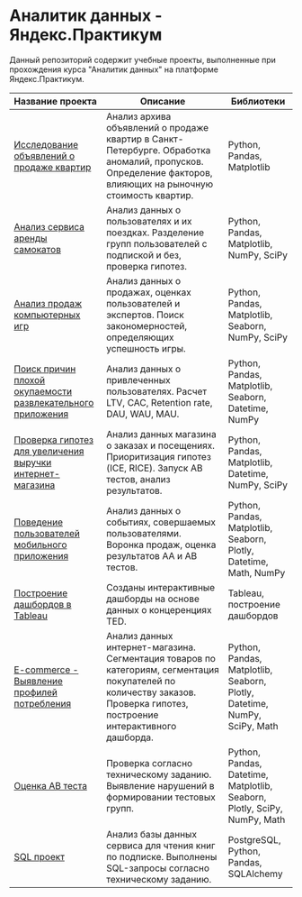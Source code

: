 # Аналитик данных - Яндекс.Практикум

Данный репозиторий содержит учебные проекты, выполненные при прохождения курса "Аналитик данных" на платформе Яндекс.Практикум.

|Название проекта         | Описание           | Библиотеки          |
|:------------------------|--------------------|---------------------|
|[Исследование объявлений о <br>продаже квартир](https://github.com/EkaterinaKitsiuk/data_analyst/tree/main/%D0%98%D1%81%D1%81%D0%BB%D0%B5%D0%B4%D0%BE%D0%B2%D0%B0%D1%82%D0%B5%D0%BB%D1%8C%D1%81%D0%BA%D0%B8%D0%B9%20%D0%B0%D0%BD%D0%B0%D0%BB%D0%B8%D0%B7%20%D0%B4%D0%B0%D0%BD%D0%BD%D1%8B%D1%85)  |Анализ архива объявлений о продаже квартир в Санкт-Петербурге. Обработка аномалий, пропусков. Определение факторов, влияющих на рыночную стоимость квартир.|Python, Pandas, Matplotlib|
|[Анализ сервиса аренды <br>самокатов](https://github.com/EkaterinaKitsiuk/data_analyst/tree/main/%D0%90%D0%BD%D0%B0%D0%BB%D0%B8%D0%B7%20%D1%81%D0%B5%D1%80%D0%B2%D0%B8%D1%81%D0%B0%20%D0%B0%D1%80%D0%B5%D0%BD%D0%B4%D1%8B%20%D1%81%D0%B0%D0%BC%D0%BE%D0%BA%D0%B0%D1%82%D0%BE%D0%B2)|Анализ данных о пользователях и их поездках. Разделение групп пользователей с подпиской и без, проверка гипотез.|Python, Pandas, Matplotlib, NumPy, SciPy|
|[Анализ продаж компьютерных игр](https://github.com/EkaterinaKitsiuk/data_analyst/tree/main/%D0%90%D0%BD%D0%B0%D0%BB%D0%B8%D0%B7%20%D0%BF%D1%80%D0%BE%D0%B4%D0%B0%D0%B6%20%D0%BA%D0%BE%D0%BC%D0%BF%D1%8C%D1%8E%D1%82%D0%B5%D1%80%D0%BD%D1%8B%D1%85%20%D0%B8%D0%B3%D1%80)|Анализ данных о продажах, оценках пользователей и экспертов. Поиск закономерностей, определяющих успешность игры.|Python, Pandas, Matplotlib, Seaborn, <br>NumPy, SciPy|
|[Поиск причин плохой окупаемости <br>развлекательного приложения](https://github.com/EkaterinaKitsiuk/data_analyst/tree/main/%D0%90%D0%BD%D0%B0%D0%BB%D0%B8%D0%B7%20%D0%B1%D0%B8%D0%B7%D0%BD%D0%B5%D1%81-%D0%BF%D0%BE%D0%BA%D0%B0%D0%B7%D0%B0%D1%82%D0%B5%D0%BB%D0%B5%D0%B9)|Анализ данных о привлеченных пользователях. Расчет LTV, CAC, Retention rate, DAU, WAU, MAU.|Python, Pandas, Matplotlib, Seaborn, <br>Datetime, NumPy|
|[Проверка гипотез для увеличения <br>выручки интернет-магазина](https://github.com/EkaterinaKitsiuk/data_analyst/tree/main/%D0%9F%D1%80%D0%BE%D0%B2%D0%B5%D1%80%D0%BA%D0%B0%20%D0%B3%D0%B8%D0%BF%D0%BE%D1%82%D0%B5%D0%B7%20%D0%B4%D0%BB%D1%8F%20%D1%83%D0%B2%D0%B5%D0%BB%D0%B8%D1%87%D0%B5%D0%BD%D0%B8%D1%8F%20%D0%B2%D1%8B%D1%80%D1%83%D1%87%D0%BA%D0%B8%20%D0%B8%D0%BD%D1%82%D0%B5%D1%80%D0%BD%D0%B5%D1%82-%D0%BC%D0%B0%D0%B3%D0%B0%D0%B7%D0%B8%D0%BD%D0%B0)|Анализ данных магазина о заказах и посещениях. Приоритизация гипотез (ICE, RICE). Запуск AB тестов, анализ результатов.|Python, Pandas, Matplotlib, <br>Datetime, NumPy, SciPy|
|[Поведение пользователей <br>мобильного приложения](https://github.com/EkaterinaKitsiuk/data_analyst/tree/main/%D0%9F%D0%BE%D0%B2%D0%B5%D0%B4%D0%B5%D0%BD%D0%B8%D0%B5%20%D0%BF%D0%BE%D0%BB%D1%8C%D0%B7%D0%BE%D0%B2%D0%B0%D1%82%D0%B5%D0%BB%D0%B5%D0%B9%20%D0%BC%D0%BE%D0%B1%D0%B8%D0%BB%D1%8C%D0%BD%D0%BE%D0%B3%D0%BE%20%D0%BF%D1%80%D0%B8%D0%BB%D0%BE%D0%B6%D0%B5%D0%BD%D0%B8%D1%8F)|Анализ данных о событиях, совершаемых пользователями. Воронка продаж, оценка результатов АА и AB тестов.|Python, Pandas, Matplotlib, Seaborn, <br>Plotly, Datetime, Math, NumPy|
|[Построение дашбордов в Tableau](https://github.com/EkaterinaKitsiuk/data_analyst/tree/main/%D0%9F%D0%BE%D1%81%D1%82%D1%80%D0%BE%D0%B5%D0%BD%D0%B8%D0%B5%20%D0%B4%D0%B0%D1%88%D0%B1%D0%BE%D1%80%D0%B4%D0%BE%D0%B2%20%D0%B2%20Tableau)|Созданы интерактивные дашборды на основе данных о концеренциях TED.|Tableau, построение дашбордов|
|[E-commerce - Выявление профилей <br>потребления](https://github.com/EkaterinaKitsiuk/data_analyst/tree/main/E-commerce%20-%20%D0%92%D1%8B%D1%8F%D0%B2%D0%BB%D0%B5%D0%BD%D0%B8%D0%B5%20%D0%BF%D1%80%D0%BE%D1%84%D0%B8%D0%BB%D0%B5%D0%B9%20%D0%BF%D0%BE%D1%82%D1%80%D0%B5%D0%B1%D0%BB%D0%B5%D0%BD%D0%B8%D1%8F)|Анализ данных интернет-магазина. Сегментация товаров по категориям, сегментация покупателей по количеству заказов. Проверка гипотез, построение интерактивного дашборда.|Python, Pandas, Matplotlib, Seaborn, <br>Plotly, Datetime, NumPy, SciPy, Math|
|[Оценка AB теста](https://github.com/EkaterinaKitsiuk/data_analyst/tree/main/%D0%9E%D1%86%D0%B5%D0%BD%D0%BA%D0%B0%20AB%20%D1%82%D0%B5%D1%81%D1%82%D0%B0)|Проверка согласно техническому заданию. Выявление нарушений в формировании тестовых групп.|Python, Pandas, Datetime, Matplotlib, <br>Seaborn, Plotly, SciPy, NumPy, Math|
|[SQL проект](https://github.com/EkaterinaKitsiuk/data_analyst/tree/main/SQL%20%D0%BF%D1%80%D0%BE%D0%B5%D0%BA%D1%82)|Анализ базы данных сервиса для чтения книг по подписке. Выполнены SQL-запросы согласно техническому заданию.|PostgreSQL, Python, Pandas, <br>SQLAlchemy|

